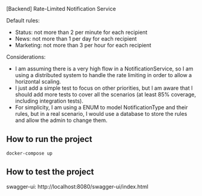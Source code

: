 [Backend] Rate-Limited Notification Service

Default rules:
- Status: not more than 2 per minute for each recipient
- News: not more than 1 per day for each recipient
- Marketing: not more than 3 per hour for each recipient

Considerations:
- I am assuming there is a very high flow in a NotificationService, so I am using a distributed system to handle the rate limiting in order to allow a horizontal scaling.
- I just add a simple test to focus on other priorities, but I am aware that I should add more tests to cover all the scenarios (at least 85% coverage, including integration tests).
- For simplicity, I am using a ENUM to model NotificationType and their rules, but in a real scenario, I would use a database to store the rules and allow the admin to change them.

## How to run the project

```
docker-compose up
```

## How to test the project
swagger-ui: http://localhost:8080/swagger-ui/index.html

